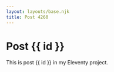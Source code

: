 ```yaml
---
layout: layouts/base.njk
title: Post 4260
---
```


# Post {{ id }}

This is post {{ id }} in my Eleventy project.
